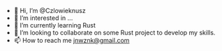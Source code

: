 - 👋 Hi, I’m @Czlowieknusz
- 👀 I’m interested in ...
- 🌱 I’m currently learning Rust
- 💞️ I’m looking to collaborate on some Rust project to develop my skills.
- 📫 How to reach me jnwznk@gmail.com

<!---
Czlowieknusz/Czlowieknusz is a ✨ special ✨ repository because its `README.md` (this file) appears on your GitHub profile.
You can click the Preview link to take a look at your changes.
--->
